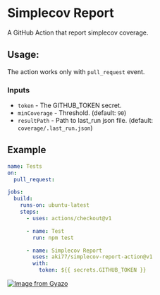 # Simplecov Report

A GitHub Action that report simplecov coverage.

## Usage:

The action works only with `pull_request` event.

### Inputs

- `token` - The GITHUB_TOKEN secret.
- `minCoverage` - Threshold. (default: `90`)
- `resultPath` - Path to last_run json file. (default: `coverage/.last_run.json`)

## Example

```yaml
name: Tests
on:
  pull_request:

jobs:
  build:
    runs-on: ubuntu-latest
    steps:
      - uses: actions/checkout@v1

      - name: Test
        run: npm test

      - name: Simplecov Report
        uses: aki77/simplecov-report-action@v1
        with:
          token: ${{ secrets.GITHUB_TOKEN }}
```

[![Image from Gyazo](https://i.gyazo.com/1c714c9a698a3acc425fa9cae5707e87.png)](https://gyazo.com/1c714c9a698a3acc425fa9cae5707e87)
